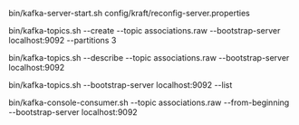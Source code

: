 bin/kafka-server-start.sh config/kraft/reconfig-server.properties

bin/kafka-topics.sh --create --topic associations.raw --bootstrap-server localhost:9092 --partitions 3

bin/kafka-topics.sh --describe --topic associations.raw --bootstrap-server localhost:9092

bin/kafka-topics.sh --bootstrap-server localhost:9092 --list

bin/kafka-console-consumer.sh --topic associations.raw  --from-beginning --bootstrap-server localhost:9092